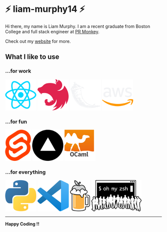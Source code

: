 # :zap: liam-murphy14 :zap:
Hi there, my name is Liam Murphy. I am a recent graduate from Boston College and full stack engineer at [PR Monkey](https://prmonkey.com).  

Check out my [website](https://liammurphydev.com) for more.

## What I like to use
### ...for work
<img src="assets/images/README/react.svg" height="100"> <img src="assets/images/README/nestjs.svg" height="100"> <img src="assets/images/README/flask.svg" height="100"> <img src="assets/images/README/aws.svg" height="100">
### ...for fun
<img src="assets/images/README/svelte.svg" height="100"> <img src="assets/images/README/vercel.svg" height="100"> <img src="assets/images/README/ocaml.svg" height="100">
### ...for everything
<img src="assets/images/README/python.svg" height="100"> <img src="assets/images/README/vscode.svg" height="100"> <img src="assets/images/README/homebrew.svg" height="100"> <img src="assets/images/README/oh_my_zsh.png" height="100">



-----------

**Happy Coding !!**
